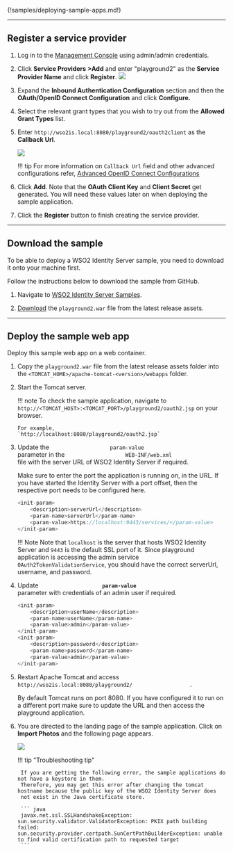 

{!samples/deploying-sample-apps.md!}

----

## Register a service provider

1. Log in to the [Management Console](https://localhost:9443/carbon/) using admin/admin credentials. 

2. Click **Service Providers >Add** and enter "playground2" as the **Service Provider Name** and click **Register**.
		<img name='add-playground-sp' src='../../assets/img/guides/add-playground-sp.png' class='img-zoomable'/>
    
3.  Expand the **Inbound Authentication Configuration** section and then the **OAuth/OpenID Connect Configuration** and click
    **Configure.**   

4. Select the relevant grant types that you wish to try out from the **Allowed Grant Types** list. 
        
5.  Enter `http://wso2is.local:8080/playground2/oauth2client` as the **Callback Url**.
    
	<img name='configure-playground-sp' src='../../assets/img/guides/configure-playground-sp.png' class='img-zoomable'/>

    !!! tip
        For more information on `Callback Url` field and other advanced configurations
        refer, [Advanced OpenID Connect Configurations](../../authenticate/oauth-app-config-advanced)
        
6.  Click **Add**. Note that the **OAuth Client Key** and **Client Secret** get generated. You will need these values later on when deploying the sample application.

7.  Click the **Register** button to finish creating the service provider.

----

## Download the sample

To be able to deploy a WSO2 Identity Server sample, you need to download
it onto your machine first.

Follow the instructions below to download the sample from GitHub.

1. Navigate to [WSO2 Identity Server Samples](https://github.com/wso2/samples-is/releases).

2. [Download](https://github.com/wso2/samples-is/releases/download/v4.1.0/playground2.war)
   the `playground2.war` file from the latest release assets.

----

## Deploy the sample web app

Deploy this sample web app on a web container.

1.  Copy the `playground2.war` file from the latest release assets
    folder into the `<TOMCAT_HOME>/apache-tomcat-<version>/webapps` folder.

2.  Start the Tomcat server.

	!!! note 
		To check the sample application, navigate to
		`http://<TOMCAT_HOST>:<TOMCAT_PORT>/playground2/oauth2.jsp`
		on your browser.

		For example,
		`http://localhost:8080/playground2/oauth2.jsp`

3.	Update the `                    param-value                   `
	parameter in the
	`                    WEB-INF/web.xml                   `
	file with the server URL of WSO2 Identity Server if
	required.  

	Make sure to enter the port the application is running on,
	in the URL. If you have started the Identity Server with a
	port offset, then the respective port needs to be
	configured here.

	``` java
	<init-param>
		<description>serverUrl</description>
		<param-name>serverUrl</param-name>
		<param-value>https://localhost:9443/services/</param-value>
	</init-param>
	```
	
	!!! Note 
		Note that `localhost` is the server that hosts WSO2 Identity
		Server and `9443` is the default SSL port of it. Since playground application is accessing the admin
		service `OAuth2TokenValidationService`, you should have the
		correct serverUrl, username, and password.
		
4.	Update
	**`                     param-value                    `**
	parameter with credentials of an admin user if required.

	``` java
	<init-param>
		<description>userName</description>
		<param-name>userName</param-name>
		<param-value>admin</param-value>
	</init-param>
	<init-param>
		<description>password</description>
		<param-name>password</param-name>
		<param-value>admin</param-value>
	</init-param>
	```

5.	Restart Apache Tomcat and access
	`                    http://wso2is.local:8080/playground2/                   ` .

	By default Tomcat runs on port 8080. If you have configured
	it to run on a different port make sure to update the URL
	and then access the playground application.  

6. You are directed to the landing page of the sample application. Click on **Import Photos** and the following
page appears.  

	<img name='playground-app' src='../../assets/img/guides/playground-app.png' class='img-zoomable'/>

	!!! tip "Troubleshooting tip"

		If you are getting the following error, the sample applications do not have a keystore in them.
		Therefore, you may get this error after changing the tomcat hostname because the public key of the WSO2 Identity Server does
		not exist in the Java certificate store.

		``` java
		javax.net.ssl.SSLHandshakeException: sun.security.validator.ValidatorException: PKIX path building failed: 			sun.security.provider.certpath.SunCertPathBuilderException: unable to find valid certification path to requested target
		```




